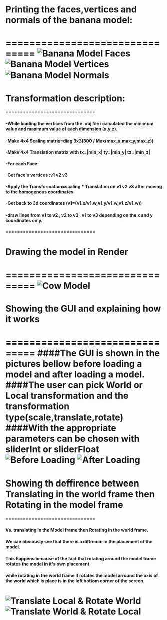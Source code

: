 # Printing the faces,vertices and normals of the banana model:
===============================
![Banana Model Faces](https://github.com/HaifaGraphicsCourses/computergraphics2021-f-r-i-e-n-d-s/blob/master/Images/PrintFaces.JPG)
![Banana Model Vertices](https://github.com/HaifaGraphicsCourses/computergraphics2021-f-r-i-e-n-d-s/blob/master/Images/PrintVertices.JPG)
![Banana Model Normals](https://github.com/HaifaGraphicsCourses/computergraphics2021-f-r-i-e-n-d-s/blob/master/Images/PrintNormals.JPG)
===============================

# Transformation description:
===============================
#### -While loading the vertices from the .obj file i calculated the minimum value and maximum value of each dimension (x,y,z).
#### -Make 4x4 Scaling matrix=diag 3x3(300 / Max(max_x,max_y,max_z)) 
#### -Make 4x4 Translation matrix with tx=|min_x| ty=|min_y| tz=|min_z| 
#### -For each Face:
#### -Get face's vertices :v1 v2 v3
#### -Apply the Transformation=scaling * Translation on v1 v2 v3 after moving to the homogenous coordinates
#### -Get back to 3d coordinates (v1=(v1.x/v1.w,v1.y/v1.w,v1.z/v1.w))
#### -draw lines from v1 to v2 , v2 to v3 , v1 to v3 depending on the x and y coordinates only.
===============================

# Drawing the model in Render
===============================
![Cow Model](https://github.com/HaifaGraphicsCourses/computergraphics2021-f-r-i-e-n-d-s/blob/master/Images/CowModel.JPG)
===============================

# Showing the GUI and explaining how it works
===============================
####The GUI is shown in the pictures bellow before loading a model and after loading a model.
####The user can pick World or Local transformation and the transformation type(scale,translate,rotate)
####With the appropriate parameters can be chosen with sliderInt or sliderFloat
![Before Loading](https://github.com/HaifaGraphicsCourses/computergraphics2021-f-r-i-e-n-d-s/blob/master/Images/BeforeLoading.JPG)
![After Loading](https://github.com/HaifaGraphicsCourses/computergraphics2021-f-r-i-e-n-d-s/blob/master/Images/AfterLoading.JPG)
===============================

# Showing th deffirence between Translating in the world frame then Rotating in the model frame
===============================
#### Vs. translating in the Model frame then Rotating in the world frame.
#### We can obviously see that there is a diffrence in the placement of the model.
#### This happens because of the fact that rotating around the model frame rotates the model in it's own placement 
#### while rotating in the world frame it rotates the model arround the axis of the world which is place is in the left bottom corner of the screen.
![Translate Local & Rotate World](https://github.com/HaifaGraphicsCourses/computergraphics2021-f-r-i-e-n-d-s/blob/master/Images/TranslateLocal_RotateWorld.JPG)
![Translate World & Rotate Local](https://github.com/HaifaGraphicsCourses/computergraphics2021-f-r-i-e-n-d-s/blob/master/Images/TranslateWorld_RotateLocal.JPG)
===============================
